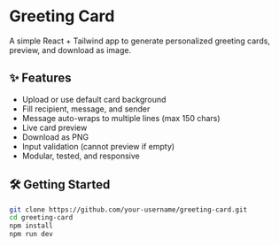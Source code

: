 # Greeting Card

A simple React + Tailwind app to generate personalized greeting cards, preview, and download as image.

## ✨ Features

- Upload or use default card background
- Fill recipient, message, and sender
- Message auto-wraps to multiple lines (max 150 chars)
- Live card preview
- Download as PNG
- Input validation (cannot preview if empty)
- Modular, tested, and responsive

## 🛠️ Getting Started

```bash
git clone https://github.com/your-username/greeting-card.git
cd greeting-card
npm install
npm run dev
```
